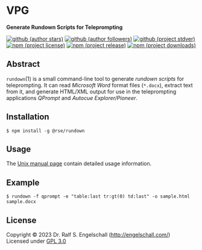 
VPG
===

**Generate Rundown Scripts for Teleprompting**

[![github (author stars)](https://img.shields.io/github/stars/rse?logo=github&label=author%20stars&color=%233377aa)](https://github.com/rse)
[![github (author followers)](https://img.shields.io/github/followers/rse?label=author%20followers&logo=github&color=%234477aa)](https://github.com/rse)
[![github (project stdver)](https://img.shields.io/github/package-json/stdver/rse/rundown?logo=github&label=project%20stdver&color=%234477aa&cacheSeconds=900)](https://github.com/rse/rundown)
<br/>
[![npm (project license)](https://img.shields.io/npm/l/rundown?logo=npm&label=npm%20license&color=%23cc3333)](https://npmjs.com/@rse/rundown)
[![npm (project release)](https://img.shields.io/npm/v/rundown?logo=npm&label=npm%20release&color=%23cc3333)](https://npmjs.com/@rse/rundown)
[![npm (project downloads)](https://img.shields.io/npm/dm/rundown?logo=npm&label=npm%20downloads&color=%23cc3333)](https://npmjs.com/@rse/rundown)

Abstract
--------

`rundown`(1) is a small command-line tool to generate *rundown scripts*
for teleprompting. It can read *Microsoft Word* format files (`*.docx`),
extract text from it, and generate HTML/XML output for use in the
teleprompting applications *QPrompt* and *Autocue Explorer/Pioneer*.

Installation
------------

```
$ npm install -g @rse/rundown
```

Usage
-----

The [Unix manual page](https://github.com/rse/rundown/blob/master/rundown.md) contain
detailed usage information.

Example
--------

```
$ rundown -f qprompt -e "table:last tr:gt(0) td:last" -o sample.html sample.docx
```

License
-------

Copyright &copy; 2023 Dr. Ralf S. Engelschall (http://engelschall.com/)<br/>
Licensed under [GPL 3.0](https://spdx.org/licenses/GPL-3.0-only)

